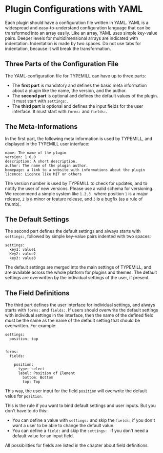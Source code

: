 # Plugin Configurations with YAML

Each plugin should have a configuration file written in YAML. YAML is a widespread and easy-to-understand configuration language that can be transformed into an array easily. Like an array, YAML uses simple key-value pairs. Deeper levels for multidimensional arrays are indicated with indentation. Indentation is made by two spaces. Do not use tabs for indentation, because it will break the transformation.

## Three Parts of the Configuration File 

The YAML-configuration file for TYPEMILL can have up to three parts:

- The **first part** is mandatory and defines the basic meta information about a plugin like the name, the version, and the author.
- The **second part** is optional and defines the default values of the plugin. It must start with `settings:`. 
- The **third part** is optional and defines the input fields for the user interface. It must start with `forms:` and `fields:`.

## The Meta-Informations

In the first part, the following meta information is used by TYPEMILL, and displayed in the TYPEMILL user interface:

````
name: The name of the plugin
version: 1.0.0
description: A short description.
author: The name of the plugin author.
homepage: a link to a website with informations about the plugin
licence: Licence like MIT or others
````

The version number is used by TYPEMILL to check for updates, and to notify the user of new versions. Please use a valid schema for versioning. We recommend a simple system like `1.2.3 ` where position `1` is a major release, `2` is a minor or feature release, and `3` is a bugfix (as a rule of thumb).

## The Default Settings

The second part defines the default settings and always starts with `settings:`, followed by simple key-value pairs indented with two spaces:

````
settings:
  key1: value1
  Key2: value2
  key3: value3
````

The default settings are merged into the main settings of TYPEMILL, and are available across the whole platform for plugins and themes. The default settings are overwritten by the individual settings of the user, if present. 

## The Field Definitions

The third part defines the user interface for individual settings, and always starts with `forms:` and `fields:`.  If users should overwrite the default settings with individual settings in the interface, then the name of the defined field must be the same as the name of the default setting that should be overwritten. For example:

````
settings:
  position: top


forms:
  fields:
  
    position:
      type: select
      label: Position of Element
        bottom: Bottom
        top: Top
````

This way, the user input for the field `position` will overwrite the default value for `position`.

This is the rule if you want to bind default settings and user inputs. But you don't have to do this:

* You can define a value with `settings:` and skip the `fields:` if you don't want a user to be able to change the default value.
* You can define a `field:` and skip the `settings: ` if you don't need a default value for an input field. 

All possibilities for fields are listed in the chapter about field definitions.
